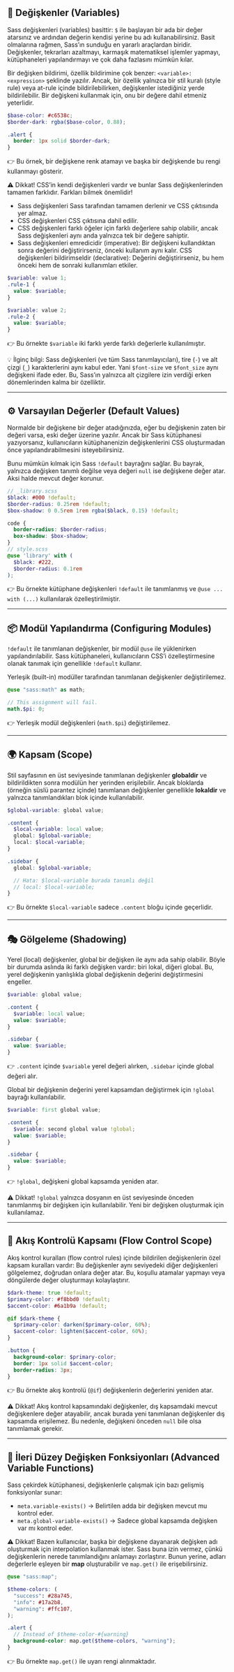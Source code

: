 ## 📝 Değişkenler (Variables)

Sass değişkenleri (variables) basittir: `$` ile başlayan bir ada bir değer atarsınız ve ardından değerin kendisi yerine bu adı kullanabilirsiniz. Basit olmalarına rağmen, Sass’ın sunduğu en yararlı araçlardan biridir. Değişkenler, tekrarları azaltmayı, karmaşık matematiksel işlemler yapmayı, kütüphaneleri yapılandırmayı ve çok daha fazlasını mümkün kılar.

Bir değişken bildirimi, özellik bildirimine çok benzer: `<variable>: <expression>` şeklinde yazılır. Ancak, bir özellik yalnızca bir stil kuralı (style rule) veya at-rule içinde bildirilebilirken, değişkenler istediğiniz yerde bildirilebilir. Bir değişkeni kullanmak için, onu bir değere dahil etmeniz yeterlidir.

```scss
$base-color: #c6538c;
$border-dark: rgba($base-color, 0.88);

.alert {
  border: 1px solid $border-dark;
}
```

👉 Bu örnek, bir değişkene renk atamayı ve başka bir değişkende bu rengi kullanmayı gösterir.

⚠️ Dikkat!
CSS’in kendi değişkenleri vardır ve bunlar Sass değişkenlerinden tamamen farklıdır. Farkları bilmek önemlidir!

* Sass değişkenleri Sass tarafından tamamen derlenir ve CSS çıktısında yer almaz.
* CSS değişkenleri CSS çıktısına dahil edilir.
* CSS değişkenleri farklı öğeler için farklı değerlere sahip olabilir, ancak Sass değişkenleri aynı anda yalnızca tek bir değere sahiptir.
* Sass değişkenleri emredicidir (imperative): Bir değişkeni kullandıktan sonra değerini değiştirirseniz, önceki kullanım aynı kalır. CSS değişkenleri bildirimseldir (declarative): Değerini değiştirirseniz, bu hem önceki hem de sonraki kullanımları etkiler.

```scss
$variable: value 1;
.rule-1 {
  value: $variable;
}

$variable: value 2;
.rule-2 {
  value: $variable;
}
```

👉 Bu örnekte `$variable` iki farklı yerde farklı değerlerle kullanılmıştır.

💡 İlginç bilgi:
Sass değişkenleri (ve tüm Sass tanımlayıcıları), tire (`-`) ve alt çizgi (`_`) karakterlerini aynı kabul eder. Yani `$font-size` ve `$font_size` aynı değişkeni ifade eder. Bu, Sass’ın yalnızca alt çizgilere izin verdiği erken dönemlerinden kalma bir özelliktir.

---

## ⚙️ Varsayılan Değerler (Default Values)

Normalde bir değişkene bir değer atadığınızda, eğer bu değişkenin zaten bir değeri varsa, eski değer üzerine yazılır. Ancak bir Sass kütüphanesi yazıyorsanız, kullanıcıların kütüphanenizin değişkenlerini CSS oluşturmadan önce yapılandırabilmesini isteyebilirsiniz.

Bunu mümkün kılmak için Sass `!default` bayrağını sağlar. Bu bayrak, yalnızca değişken tanımlı değilse veya değeri `null` ise değişkene değer atar. Aksi halde mevcut değer korunur.

```scss
// _library.scss
$black: #000 !default;
$border-radius: 0.25rem !default;
$box-shadow: 0 0.5rem 1rem rgba($black, 0.15) !default;

code {
  border-radius: $border-radius;
  box-shadow: $box-shadow;
}
// style.scss
@use 'library' with (
  $black: #222,
  $border-radius: 0.1rem
);
```

👉 Bu örnekte kütüphane değişkenleri `!default` ile tanımlanmış ve `@use ... with (...)` kullanılarak özelleştirilmiştir.

---

## 📦 Modül Yapılandırma (Configuring Modules)

`!default` ile tanımlanan değişkenler, bir modül `@use` ile yüklenirken yapılandırılabilir. Sass kütüphaneleri, kullanıcıların CSS’i özelleştirmesine olanak tanımak için genellikle `!default` kullanır.

Yerleşik (built-in) modüller tarafından tanımlanan değişkenler değiştirilemez.

```scss
@use "sass:math" as math;

// This assignment will fail.
math.$pi: 0;
```

👉 Yerleşik modül değişkenleri (`math.$pi`) değiştirilemez.

---

## 🌍 Kapsam (Scope)

Stil sayfasının en üst seviyesinde tanımlanan değişkenler **globaldir** ve bildirildikten sonra modülün her yerinden erişilebilir. Ancak bloklarda (örneğin süslü parantez içinde) tanımlanan değişkenler genellikle **lokaldir** ve yalnızca tanımlandıkları blok içinde kullanılabilir.

```scss
$global-variable: global value;

.content {
  $local-variable: local value;
  global: $global-variable;
  local: $local-variable;
}

.sidebar {
  global: $global-variable;

  // Hata: $local-variable burada tanımlı değil
  // local: $local-variable;
}
```

👉 Bu örnekte `$local-variable` sadece `.content` bloğu içinde geçerlidir.

---

## 🎭 Gölgeleme (Shadowing)

Yerel (local) değişkenler, global bir değişken ile aynı ada sahip olabilir. Böyle bir durumda aslında iki farklı değişken vardır: biri lokal, diğeri global. Bu, yerel değişkenin yanlışlıkla global değişkenin değerini değiştirmesini engeller.

```scss
$variable: global value;

.content {
  $variable: local value;
  value: $variable;
}

.sidebar {
  value: $variable;
}
```

👉 `.content` içinde `$variable` yerel değeri alırken, `.sidebar` içinde global değeri alır.

Global bir değişkenin değerini yerel kapsamdan değiştirmek için `!global` bayrağı kullanılabilir.

```scss
$variable: first global value;

.content {
  $variable: second global value !global;
  value: $variable;
}

.sidebar {
  value: $variable;
}
```

👉 `!global`, değişkeni global kapsamda yeniden atar.

⚠️ Dikkat!
`!global` yalnızca dosyanın en üst seviyesinde önceden tanımlanmış bir değişken için kullanılabilir. Yeni bir değişken oluşturmak için kullanılamaz.

---

## 🔄 Akış Kontrolü Kapsamı (Flow Control Scope)

Akış kontrol kuralları (flow control rules) içinde bildirilen değişkenlerin özel kapsam kuralları vardır: Bu değişkenler aynı seviyedeki diğer değişkenleri gölgelemez, doğrudan onlara değer atar. Bu, koşullu atamalar yapmayı veya döngülerde değer oluşturmayı kolaylaştırır.

```scss
$dark-theme: true !default;
$primary-color: #f8bbd0 !default;
$accent-color: #6a1b9a !default;

@if $dark-theme {
  $primary-color: darken($primary-color, 60%);
  $accent-color: lighten($accent-color, 60%);
}

.button {
  background-color: $primary-color;
  border: 1px solid $accent-color;
  border-radius: 3px;
}
```

👉 Bu örnekte akış kontrolü (`@if`) değişkenlerin değerlerini yeniden atar.

⚠️ Dikkat!
Akış kontrol kapsamındaki değişkenler, dış kapsamdaki mevcut değişkenlere değer atayabilir, ancak burada yeni tanımlanan değişkenler dış kapsamda erişilemez. Bu nedenle, değişkeni önceden `null` bile olsa tanımlamak gerekir.

---

## 🧰 İleri Düzey Değişken Fonksiyonları (Advanced Variable Functions)

Sass çekirdek kütüphanesi, değişkenlerle çalışmak için bazı gelişmiş fonksiyonlar sunar:

* `meta.variable-exists()` → Belirtilen adda bir değişken mevcut mu kontrol eder.
* `meta.global-variable-exists()` → Sadece global kapsamda değişken var mı kontrol eder.

⚠️ Dikkat!
Bazen kullanıcılar, başka bir değişkene dayanarak değişken adı oluşturmak için interpolation kullanmak ister. Sass buna izin vermez, çünkü değişkenlerin nerede tanımlandığını anlamayı zorlaştırır. Bunun yerine, adları değerlerle eşleyen bir **map** oluşturabilir ve `map.get()` ile erişebilirsiniz.

```scss
@use "sass:map";

$theme-colors: (
  "success": #28a745,
  "info": #17a2b8,
  "warning": #ffc107,
);

.alert {
  // Instead of $theme-color-#{warning}
  background-color: map.get($theme-colors, "warning");
}
```

👉 Bu örnekte `map.get()` ile uyarı rengi alınmaktadır.
